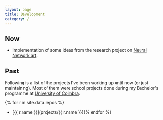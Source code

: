 ```yaml
---
layout: page
title: Development
category: /
---
```


## Now

* Implementation of some ideas from the research project on [Neural Network art](/research/projects/nnart).

## Past

Following is a list of the projects I've been working up until now (or just maintaining). Most of them were school projects done during my Bachelor's programme at [University of Coimbra](http://www.uc.pt).

{% for r in site.data.repos %}
* [{{ r.name }}](projects/{{ r.name }}){% endfor %}
